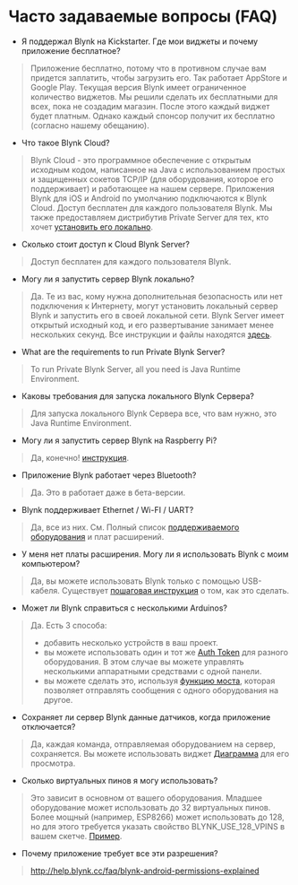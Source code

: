 # Часто задаваемые вопросы (FAQ)

- Я поддержал Blynk на Kickstarter. Где мои виджеты и почему приложение бесплатное?
> Приложение бесплатно, потому что в противном случае вам придется заплатить, чтобы загрузить его. Так работает AppStore и Google Play.
> Текущая версия Blynk имеет ограниченное количество виджетов. Мы решили сделать их бесплатными для всех, пока не создадим магазин. После этого каждый виджет будет платным. Однако каждый спонсор получит их бесплатно (согласно нашему обещанию).

- Что такое Blynk Cloud?
> Blynk Cloud - это программное обеспечение с открытым исходным кодом, написанное на Java с использованием простых и защищенных сокетов TCP/IP (для оборудования, которое его поддерживает) и работающее на нашем сервере.
> Приложения Blynk для iOS и Android по умолчанию подключаются к Blynk Cloud. Доступ бесплатен для каждого пользователя Blynk. Мы также предоставляем дистрибутив Private Server для тех, кто хочет [установить его локально](/#blynk-server).

- Сколько стоит доступ к Cloud Blynk Server?
> Доступ бесплатен для каждого пользователя Blynk.

- Могу ли я запустить сервер Blynk локально?
> Да. Те из вас, кому нужна дополнительная безопасность или нет подключения к Интернету, могут установить локальный сервер Blynk и запустить его в своей локальной сети. Blynk Server имеет открытый исходный код, и его развертывание занимает менее нескольких секунд. Все инструкции и файлы находятся [здесь](/#blynk-server).

- What are the requirements to run Private Blynk Server?
> To run Private Blynk Server, all you need is Java Runtime Environment.

- Каковы требования для запуска локального Blynk Сервера?
> Для запуска локального Blynk Сервера все, что вам нужно, это Java Runtime Environment.

- Могу ли я запустить сервер Blynk на Raspberry Pi?
> Да, конечно! [инструкция](/#blynk-server-how-to-run-local-blynk-server-launch-blynk-server-on-raspberry-pi).

- Приложение Blynk работает через Bluetooth?
> Да. Это в работает даже в бета-версии.

- Blynk поддерживает Ethernet / Wi-FI / UART?
> Да, все из них. См. Полный список [поддерживаемого оборудования](/#support-hardware) и плат расширений.

- У меня нет платы расширения. Могу ли я использовать Blynk с моим компьютером?
> Да, вы можете использовать Blynk только с помощью USB-кабеля. Существует [пошаговая инструкция](/#other-hardware-connect-over-usb) о том, как это сделать.

- Может ли Blynk справиться с несколькими Arduinos?
> Да. Есть 3 способа:
> - добавить несколько устройств в ваш проект.
> - вы можете использовать один и тот же [Auth Token](/#Getting-Start-Getting-Start-With-Application-Auth-Token) для разного оборудования. В этом случае вы можете управлять несколькими аппаратными средствами с одной панели.
> - вы можете сделать это, используя [функцию моста](/#widgets-other-bridge), которая позволяет отправлять сообщения с одного оборудования на другое.

- Сохраняет ли сервер Blynk данные датчиков, когда приложение отключается?
> Да, каждая команда, отправляемая оборудованием на сервер, сохраняется. Вы можете использовать виджет [Диаграмма](/#widgets-display-superchart) для его просмотра.

- Сколько виртуальных пинов я могу использовать?
> Это зависит в основном от вашего оборудования. Младшее оборудование может использовать до 32 виртуальных пинов. 
> Более мощный (например, ESP8266) может использовать до 128, но для этого требуется указать свойство BLYNK_USE_128_VPINS в вашем скетче. [Пример](https://github.com/blynkkk/blynk-library/blob/master/src/Blynk/BlynkConfig.h#L64).

- Почему приложение требует все эти разрешения?
> http://help.blynk.cc/faq/blynk-android-permissions-explained
